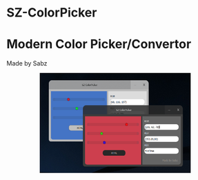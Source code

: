 # SZ-ColorPicker
# Modern Color Picker/Convertor
Made by Sabz
<p align="center">
  <img src="preview.png" width="350" title="cool hover text">
</p>
